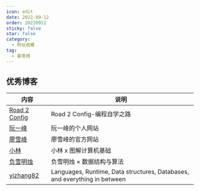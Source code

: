 ```yaml
---
icon: edit
date: 2022-09-12
order: 20220912
sticky: false
star: false
category:
  - 网址收藏
tag:
  - 最常用
---
```


## 优秀博客

| 内容  | 说明  |
| ----- | ----- |
| [Road 2 Config](https://r2coding.com/) | Road 2 Config-编程自学之路 |
| [阮一峰](https://www.ruanyifeng.com/) | 阮一峰的个人网站 |
| [廖雪峰](https://www.liaoxuefeng.com/) | 廖雪峰的官方网站 |
| [小林](https://xiaolincoding.com/) | 小林 x 图解计算机基础 |
| [负雪明烛](https://fuxuemingzhu.cn/) | 负雪明烛 × 数据结构与算法 |
| [yizhang82](https://yizhang82.dev/) |  Languages, Runtime, Data structures, Databases, and everything in between |